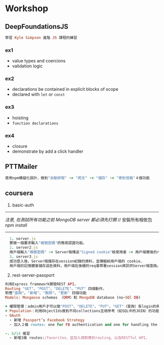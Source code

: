 # Workshop

## DeepFoundationsJS

```ruby
學習 Kyle Simpson 進階 JS 課程的練習 
```

### ex1
  - value types and coercions
  - validation logic

### ex2
  - declarations be contained in explicit blocks of scope
  - declared with `let` or `const`

### ex3
  - hoisting
  - `function declarations`

### ex4
  - closure
  - demonstrate by add a click handler
## PTTMailer

```ruby
使用npm模組化設計，做到"自動排程" -> "爬文" -> "儲存" -> "寄到信箱"４個功能
```
## coursera

1. basic-auth

***
*注意, 在測試所有功能之前 MongoDB server 都必須先打開*
// 安裝所有相依包
*npm install*

***

```ruby
  1. server.js
  實做一個要求輸入"帳號密碼"的簡易認證功能。
  2. server2.js
  用戶端輸入"帳號密碼" -> Server端傳送"Signed cookie"給使用者 -> 用戶端爾後的req.headers都會帶cookie
  3. server3.js
  成功登入後，Server端儲存在session紀錄的資料，並傳輸給用戶端的 cookie，
  用戶端的記憶體會儲存這些資料，用戶端在後續的req會帶著session資訊供Server端查詢。
```

2. rest-server-passport

```ruby
利用Express framework開發REST API，
Routing "GET"、"POST"、"DELETE"、"PUT" 四個動作，
對應"查詢"、"新增"、"刪除"、"更新" 四個功能
Models: Mongoose schemas （ORM）和 MongoDB database (no-SQl DB)

+ 權限管理：admin用戶才可以做"POST"、"DELETE"、"PUT"、"GET"（查詢）有login的用戶都能操作
+ Population：利用ObjectIds做到不同collections互相參考（如SQL中的JOIN）的功能。
- OAuth
  - 新增 Passport’s Facebook Strategy
  - 加入２條 routes: one for FB authentication and one for handling the FB callback.

-. 6/14 複習
  - 新增1條 routes:/favorites，並加入相對應的routing，以及RESTful API。
```


